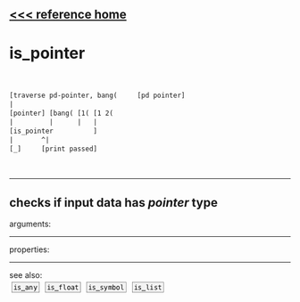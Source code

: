 [<<< reference home](ceammc_lib.md)
---

# is_pointer

```


[traverse pd-pointer, bang(     [pd pointer]
|
[pointer] [bang( [1( [1 2(
|         |      |   |
[is_pointer          ]
|       ^|
[_]     [print passed]

            
```
---
checks if input data has *pointer* type
---
arguments:


---
properties:


---
see also:<br>
[![is_any](img/object_is_any.png)](is_any.md)
[![is_float](img/object_is_float.png)](is_float.md)
[![is_symbol](img/object_is_symbol.png)](is_symbol.md)
[![is_list](img/object_is_list.png)](is_list.md)
